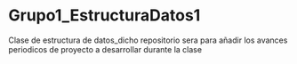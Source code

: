 # Grupo1_EstructuraDatos1
Clase de estructura de datos_dicho repositorio sera para añadir los avances periodicos de proyecto a desarrollar durante la clase
